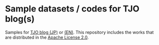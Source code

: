 # Sample datasets / codes for TJO blog(s)
Samples for <a href="https://tjo.hatenablog.com/">TJO blog (JP)</a> or <a href="https://tjo-en.hatenablog.com/">(EN)</a>.
This repository includes the works that are distributed in the <a href="http://www.apache.org/licenses/LICENSE-2.0">Apache License 2.0</a>.
